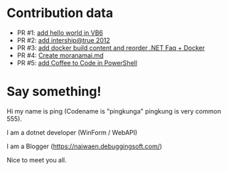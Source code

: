 # Contribution data

- PR #1: [add hello world in VB6](https://github.com/RealNattawattHongthong/hello-world/pull/6)
- PR #2: [add intership@true 2012](https://github.com/NongSnail/codejourney_internship_stories/pull/18)
- PR #3: [add docker build content and reorder .NET Faq + Docker](https://github.com/dotnetthailand/dotnetthailand.github.io/pull/220)
- PR #4: [Create moranamai.md](https://github.com/narze/torpleng/pull/281)
- PR #5: [add Coffee to Code in PowerShell](https://github.com/narze/coffee-to-code/pull/201)

# Say something!

Hi my name is ping (Codename is "pingkunga" pingkung is very common 555). 

I am a dotnet developer (WinForm / WebAPI) 

I am a Blogger (https://naiwaen.debuggingsoft.com/)

Nice to meet you all.
